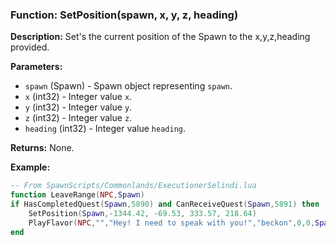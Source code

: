 ### Function: SetPosition(spawn, x, y, z, heading)

**Description:**
Set's the current position of the Spawn to the x,y,z,heading provided.

**Parameters:**
- `spawn` (Spawn) - Spawn object representing `spawn`.
- `x` (int32) - Integer value `x`.
- `y` (int32) - Integer value `y`.
- `z` (int32) - Integer value `z`.
- `heading` (int32) - Integer value `heading`.

**Returns:** None.

**Example:**

```lua
-- From SpawnScripts/Commonlands/ExecutionerSelindi.lua
function LeaveRange(NPC,Spawn)
if HasCompletedQuest(Spawn,5890) and CanReceiveQuest(Spawn,5891) then
    SetPosition(Spawn,-1344.42, -69.53, 333.57, 218.64)
    PlayFlavor(NPC,"","Hey! I need to speak with you!","beckon",0,0,Spawn)
end
```

